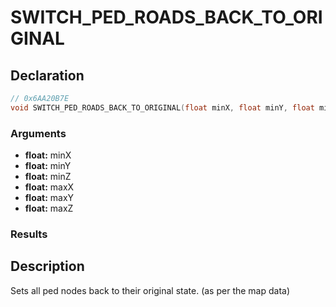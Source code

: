 # SWITCH_PED_ROADS_BACK_TO_ORIGINAL

## Declaration
```cpp
// 0x6AA20B7E
void SWITCH_PED_ROADS_BACK_TO_ORIGINAL(float minX, float minY, float minZ, float maxX, float maxY, float maxZ);
```

### Arguments
- **float:** minX
- **float:** minY
- **float:** minZ
- **float:** maxX
- **float:** maxY
- **float:** maxZ

### Results

## Description
Sets all ped nodes back to their original state. (as per the map data)